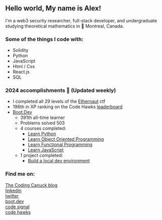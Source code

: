 ## Hello world, My name is Alex!

I'm a web3 security researcher, full-stack developer, and undergraduate studying theoretical mathematics in 🍁 Montreal, Canada.

### Some of the things I code with:
- Solidity
- Python
- JavaScript
- Html / Css
- React.js
- SQL

### 2024 accomplishments 🎉 (Updated weekly)
- I completed all 29 levels of the [Ethernaut](https://www.thecodingcanuck.com/ethernaut) ctf
- 196th in XP ranking on the Code Hawks [leaderboard](https://www.codehawks.com/leaderboard)
- [Boot.Dev](https://www.boot.dev/u/playfulimportance17)
  - 391th all-time learner
  - Problems solved 503
  - 4 courses completed:
    - [Learn Python](https://www.boot.dev/certificate/playfulimportance17/f9a25dfb-3e00-4727-ac78-36de82315355)
    - [Learn Object Oriented Programming](https://www.boot.dev/certificate/playfulimportance17/f9a48bbc-d1ff-4388-bf0c-23c6e3c60ae0)
    - [Learn Functional Programming](https://www.boot.dev/certificate/playfulimportance17/b1459f0c-21eb-41e5-b7f3-562ef69d344c)
    - [Learn JavaScript](https://www.boot.dev/certificate/playfulimportance17/2af5c197-21eb-48b4-bd90-b0d59adb311e)
  - 1 project completed:
    - [Build a local dev environment](https://github.com/alexlangev/bookbot)
      
### Find me on:

[The Coding Canuck blog](https://thecodingcanuck.com)   
[linkedin](https://linkedin.com/in/alexlangev)    
[twitter](https://twitter.com/thecodingcanuck)    
[boot.dev](https://www.boot.dev/u/playfulimportance17)  
[code signal](https://app.codesignal.com/profile/alexlangev/overview)  
[code hawks](https://www.codehawks.com/profile/clkg5xveq0000i9082f9kiksa)  
